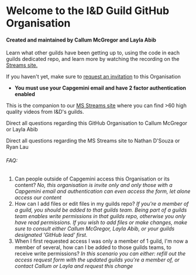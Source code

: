 # Welcome to the I&D Guild GitHub Organisation
#### Created and maintained by Callum McGregor and Layla Abib

Learn what other guilds have been getting up to, using the code in each guilds dedicated repo, and learn more by watching the recording on the [Streams site.](https://web.microsoftstream.com/group/b6562f21-b02d-4048-9fa3-4b17322dee63?view=channels)

If you haven't yet, make sure to [request an invitation](https://forms.office.com/e/jiQwn0tBmX) to this Organisation <br>
* **You must use your Capgemini email and have 2 factor authentication enabled**

This is the companion to our [MS Streams site](https://web.microsoftstream.com/group/b6562f21-b02d-4048-9fa3-4b17322dee63?view=channels) where you can find >60 high quality videos from I&D's guilds.




Direct all questions regarding this GitHub Organisation to Callum McGregor or Layla Abib

Direct all questions regarding the MS Streams site to Nathan D'Souza or Ryan Lau



###### FAQ: 

1. Can people outside of Capgemini access this Organisation or its content? *No, this organisation is invite only and only those with a Capgemini email and authentication can even access the form, let alone access our content*
2. How can I add files or edit files in my guilds repo? *If you're a member of a guild, you should be added to that guilds team. Being part of a guilds team enables write permissions in that guilds repo, otherwise you only have read permissions. If you wish to add files or make changes, make sure to consult either Callum McGregor, Layla Abib, or your guilds designated 'GitHub lead' first.*
3. When I first requested access I was only a member of 1 guild, I'm now a member of several, how can I be added to those guilds teams, to receive write permissions? *In this scenario you can either: refill out the access request form with the updated guilds you're a member of, or contact Callum or Layla and request this change*
